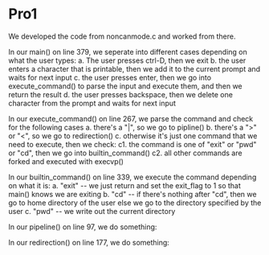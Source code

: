 # Pro1
We developed the code from noncanmode.c and worked from there.

In our main() on line 379, we seperate into different cases depending on what the user types:
  a. The user presses ctrl-D, then we exit
  b. the user enters a character that is printable, then we add it to the current prompt and waits for next input
  c. the user presses enter, then we go into execute_command() to parse the input and execute them, and then we return the result
  d. the user presses backspace, then we delete one character from the prompt and waits for next input
  
In our execute_command() on line 267, we parse the command and check for the following cases
  a. there's a "|", so we go to pipline()
  b. there's a ">" or "<", so we go to redirection() 
  c. otherwise it's just one command that we need to execute, then we check:
    c1. the command is one of "exit" or "pwd" or "cd", then we go into builtin_command()
    c2. all other commands are forked and executed with execvp()

In our builtin_command() on line 339, we execute the command depending on what it is:
  a. "exit" -- we just return and set the exit_flag to 1 so that main() knows we are exiting
  b. "cd"   -- if there's nothing after "cd", then we go to home directory of the user
               else we go to the directory specified by the user
  c. "pwd"  -- we write out the current directory
  
In our pipeline() on line 97, we do something:

In our redirection() on line 177, we do something:
